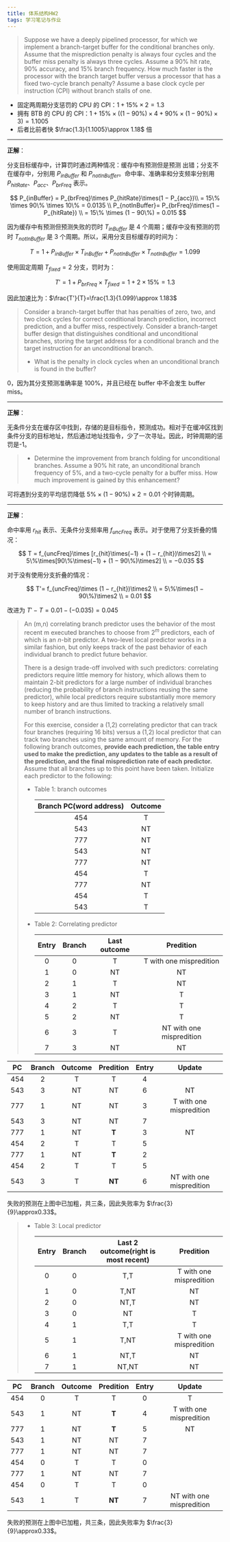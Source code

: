 ```yaml
---
title: 体系结构HW2
tags: 学习笔记与作业
---
```


> Suppose we have a deeply pipelined processor, for which we implement a branch-target buffer for the conditional branches only. Assume that the misprediction penalty is always four cycles and the buffer miss penalty is always three cycles. Assume a 90% hit rate, 90% accuracy, and 15% branch frequency. How much faster is the processor with the branch target buffer versus a processor that has a fixed two-cycle branch penalty? Assume a base clock cycle per instruction (CPI) without branch stalls of one.

- 固定两周期分支惩罚的 CPU 的 CPI：$1+15\%\times2=1.3$
- 拥有 BTB 的 CPU 的 CPI：$1+15\%\times\left(\left(1-90\%\right)\times4+90\%\times\left(1-90\%\right)\times3\right)=1.1005$
- 后者比前者快 $\frac{1.3}{1.1005}\approx 1.18$ 倍

---

**正解**：

分支目标缓存中，计算罚时通过两种情况：缓存中有预测但是预测
出错；分支不在缓存中，分别用 $P_{inBuffer}$ 和 $P_{notInBuffer}$。命中率、准确率和分支频率分别用 $P_{hitRate}$、$P_{acc}$、$P_{brFreq}$ 表示。

$$
P_{inBuffer} =  P_{brFreq}\times P_{hitRate}\times(1 − P_{acc})\\
= 15\% \times 90\% \times 10\% = 0.0135  \\
P_{notInBuffer}= P_{brFreq}\times(1 − P_{hitRate}) \\
= 15\% \times (1 − 90\%) = 0.015
$$

因为缓存中有预测但预测失败的罚时 $T_{inBuffer}$ 是 4 个周期；缓存中没有预测的罚时 $T_{notInBuffer}$ 是 3 个周期。所以，采用分支目标缓存的时间为：

$$
T = 1 + P_{inBuffer}\times T_{inBuffer} + P_{notInBuffer}\times T_{notInBuffer} = 1.099
$$

使用固定周期 $T_{fixed} = 2$ 分支，罚时为：

$$
T' = 1 + P_{brFreq}\times T_{fixed} = 1 + 2\times 15\% = 1.3
$$

因此加速比为：$\frac{T'}{T}=\frac{1.3}{1.099}\approx 1.183$

> Consider a branch-target buffer that has penalties of zero, two, and two clock cycles for correct conditional branch prediction, incorrect prediction, and a buffer miss, respectively. Consider a branch-target buffer design that distinguishes conditional and unconditional branches, storing the target address for a conditional branch and the target instruction for an unconditional branch.
>
> - What is the penalty in clock cycles when an unconditional branch is found in the buffer?

0，因为其分支预测准确率是 100%，并且已经在 buffer 中不会发生 buffer miss。

---

**正解**：

无条件分支在缓存区中找到，存储的是目标指令，预测成功。相对于在缓冲区找到条件分支的目标地址，然后通过地址找指令，少了一次寻址。因此，时钟周期的惩罚是-1。

> - Determine the improvement from branch folding for unconditional branches. Assume a 90% hit rate, an unconditional branch frequency of 5%, and a two-cycle penalty for a buffer miss. How much improvement is gained by this enhancement?

可将遇到分支的平均惩罚降低 $5\%\times\left(1-90\%\right)\times2=0.01$ 个时钟周期。

---

**正解**：

命中率用 $r_{hit}$ 表示、无条件分支频率用 $f_{uncFreq}$ 表示。对于使用了分支折叠的情况：

$$
T = f_{uncFreq}\times [r_{hit}\times(−1) + (1 − r_{hit})\times2] \\
= 5\%\times[90\%\times(−1) + (1 − 90\%)\times2] \\
= −0.035
$$

对于没有使用分支折叠的情况：

$$
T'= f_{uncFreq}\times (1 − r_{hit})\times2 \\
= 5\%\times(1 − 90\%)\times2 \\
= 0.01
$$

改进为 $T'− T = 0.01 − (−0.035) = 0.045$

> An (m,n) correlating branch predictor uses the behavior of the most recent m executed branches to choose from $2^m$ predictors, each of which is an $n$-bit predictor. A two-level local predictor works in a similar fashion, but only keeps track of the past behavior of each individual branch to predict future behavior.
>
> There is a design trade-off involved with such predictors: correlating predictors require little memory for history, which allows them to maintain 2-bit predictors for a large number of individual branches (reducing the probability of branch instructions reusing the same predictor), while local predictors require substantially more memory to keep history and are thus limited to tracking a relatively small number of branch instructions.
>
> For this exercise, consider a (1,2) correlating predictor that can track four branches (requiring 16 bits) versus a (1,2) local predictor that can track two branches using the same amount of memory. For the following branch outcomes, **provide each prediction, the table entry used to make the prediction, any updates to the table as a result of the prediction, and the final misprediction rate of each predictor.** Assume that all branches up to this point have been taken. Initialize each predictor to the following:
>
> - Table 1: branch outcomes
>
>   | Branch PC(word address) | Outcome |
>   | :---------------------: | :-----: |
>   |           454           |    T    |
>   |           543           |   NT    |
>   |           777           |   NT    |
>   |           543           |   NT    |
>   |           777           |   NT    |
>   |           454           |    T    |
>   |           777           |   NT    |
>   |           454           |    T    |
>   |           543           |    T    |
>
> - Table 2: Correlating predictor
>
>   | Entry | Branch | Last outcome |        Predition         |
>   | :---: | :----: | :----------: | :----------------------: |
>   |   0   |   0    |      T       | T with one mispredition  |
>   |   1   |   0    |      NT      |            NT            |
>   |   2   |   1    |      T       |            NT            |
>   |   3   |   1    |      NT      |            T             |
>   |   4   |   2    |      T       |            T             |
>   |   5   |   2    |      NT      |            T             |
>   |   6   |   3    |      T       | NT with one mispredition |
>   |   7   |   3    |      NT      |            NT            |

| PC  | Branch | Outcome | Predition | Entry |          Update          |
| :-: | :----: | :-----: | :-------: | :---: | :----------------------: |
| 454 |   2    |    T    |     T     |   4   |                          |
| 543 |   3    |   NT    |    NT     |   6   |            NT            |
| 777 |   1    |   NT    |    NT     |   3   | T with one mispredition  |
| 543 |   3    |   NT    |    NT     |   7   |                          |
| 777 |   1    |   NT    |   **T**   |   3   |            NT            |
| 454 |   2    |    T    |     T     |   5   |                          |
| 777 |   1    |   NT    |   **T**   |   2   |                          |
| 454 |   2    |    T    |     T     |   5   |                          |
| 543 |   3    |    T    |  **NT**   |   6   | NT with one mispredition |

失败的预测在上图中已加粗，共三条，因此失败率为 $\frac{3}{9}\approx0.33$。

> - Table 3: Local predictor
>
>   | Entry | Branch | Last 2 outcome(right is most recent) |        Predition        |
>   | :---: | :----: | :----------------------------------: | :---------------------: |
>   |   0   |   0    |                 T,T                  | T with one mispredition |
>   |   1   |   0    |                 T,NT                 |           NT            |
>   |   2   |   0    |                 NT,T                 |           NT            |
>   |   3   |   0    |                  NT                  |            T            |
>   |   4   |   1    |                 T,T                  |            T            |
>   |   5   |   1    |                 T,NT                 | T with one mispredition |
>   |   6   |   1    |                 NT,T                 |           NT            |
>   |   7   |   1    |                NT,NT                 |           NT            |

| PC  | Branch | Outcome | Predition | Entry |          Update          |
| :-: | :----: | :-----: | :-------: | :---: | :----------------------: |
| 454 |   0    |    T    |     T     |   0   |            T             |
| 543 |   1    |   NT    |   **T**   |   4   | T with one mispredition  |
| 777 |   1    |   NT    |   **T**   |   5   |            NT            |
| 543 |   1    |   NT    |    NT     |   7   |                          |
| 777 |   1    |   NT    |    NT     |   7   |                          |
| 454 |   0    |    T    |     T     |   0   |                          |
| 777 |   1    |   NT    |    NT     |   7   |                          |
| 454 |   0    |    T    |     T     |   0   |                          |
| 543 |   1    |    T    |  **NT**   |   7   | NT with one mispredition |

失败的预测在上图中已加粗，共三条，因此失败率为 $\frac{3}{9}\approx0.33$。
